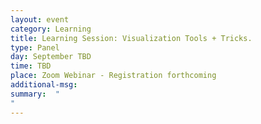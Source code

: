 ```yaml
---
layout: event
category: Learning
title: Learning Session: Visualization Tools + Tricks.
type: Panel
day: September TBD
time: TBD
place: Zoom Webinar - Registration forthcoming
additional-msg:
summary:  "
"
---
```

